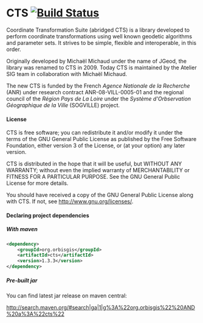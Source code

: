 # CTS [![Build Status](https://travis-ci.org/irstv/CTS.png?branch=master)](https://travis-ci.org/irstv/CTS)

Coordinate Transformation Suite (abridged CTS)  is a library developed to
perform coordinate transformations using well known geodetic algorithms and
parameter sets.  It strives to be simple, flexible and interoperable, in this
order.

Originally developed by Michaël Michaud under the name of JGeod, the library was
renamed to CTS in 2009.  Today CTS is maintained by the Atelier SIG team in
collaboration with Michaël Michaud.

The new CTS is funded by the French *Agence Nationale de la Recherche* (ANR) under
research contract ANR-08-VILL-0005-01 and the regional council of the *Région Pays
de La Loire* under the *Système d'Orbservation Géographique de la Ville*
(SOGVILLE) project.

#### License

CTS is free software; you can redistribute it and/or modify it under the terms
of the GNU General Public License as published by the Free Software Foundation,
either version 3 of the License, or (at your option) any later version.

CTS is distributed in the hope that it will be useful, but WITHOUT ANY WARRANTY;
without even the implied warranty of MERCHANTABILITY or FITNESS FOR A PARTICULAR
PURPOSE.  See the GNU General Public License for more details.

You should have received a copy of the GNU General Public License along with
CTS.  If not, see <http://www.gnu.org/licenses/>.

#### Declaring project dependencies

##### With maven

```xml
<dependency>
    <groupId>org.orbisgis</groupId>
    <artifactId>cts</artifactId>
    <version>1.3.3</version>
</dependency>
```

##### Pre-built jar

You can find latest jar release on maven central:

http://search.maven.org/#search|ga|1|g%3A%22org.orbisgis%22%20AND%20a%3A%22cts%22

